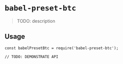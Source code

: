 # `babel-preset-btc`

> TODO: description

## Usage

```
const babelPresetBtc = require('babel-preset-btc');

// TODO: DEMONSTRATE API
```
